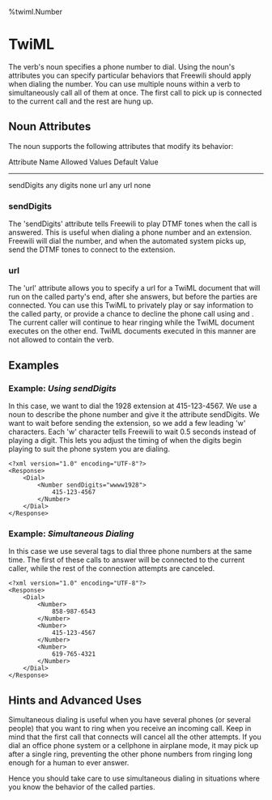 %twiml.Number

TwiML <Number>
=====================

The <Dial> verb's <Number> noun specifies a phone number to dial. Using the noun's attributes you can specify particular behaviors that Freewili should apply when dialing the number.
You can use multiple <Number> nouns within a <Dial> verb to simultaneously call all of them at once. The first call to pick up is connected to the current call and the rest are hung up.

Noun Attributes
---------------
The <Number> noun supports the following attributes that modify its behavior:

Attribute Name      Allowed Values      Default Value
--------------      --------------      -------------
sendDigits          any digits          none
url                 any url             none

### sendDigits ###
The 'sendDigits' attribute tells Freewili to play DTMF tones when the call is answered. This is useful when dialing a phone number and an extension. Freewili will dial the number, and when the automated system picks up, send the DTMF tones to connect to the extension.

### url ###
The 'url' attribute allows you to specify a url for a TwiML document that will run on the called party's end, after she answers, but before the parties are connected. You can use this TwiML to privately play or say information to the called party, or provide a chance to decline the phone call using <Gather> and <Hangup>. The current caller will continue to hear ringing while the TwiML document executes on the other end. TwiML documents executed in this manner are not allowed to contain the <Dial> verb.

Examples
---------

### Example: _Using sendDigits_ ###
In this case, we want to dial the 1928 extension at 415-123-4567. We use a <Number> noun to describe the phone number and give it the attribute sendDigits. We want to wait before sending the extension, so we add a few leading 'w' characters. Each 'w' character tells Freewili to wait 0.5 seconds instead of playing a digit. This lets you adjust the timing of when the digits begin playing to suit the phone system you are dialing.

~~~{ .xml }
<?xml version="1.0" encoding="UTF-8"?>
<Response>
    <Dial>
        <Number sendDigits="wwww1928">
            415-123-4567
        </Number>
    </Dial>
</Response>
~~~

### Example: _Simultaneous Dialing_ ###
In this case we use several <Number> tags to dial three phone numbers at the same time. The first of these calls to answer will be connected to the current caller, while the rest of the connection attempts are canceled.

~~~{ .xml }
<?xml version="1.0" encoding="UTF-8"?>
<Response>
    <Dial>
        <Number>
            858-987-6543
        </Number>
        <Number>
            415-123-4567
        </Number>
        <Number>
            619-765-4321
        </Number>
    </Dial>
</Response>
~~~

Hints and Advanced Uses
-----------------------

Simultaneous dialing is useful when you have several phones (or several people) that you want to ring when you receive an incoming call. Keep in mind that the first call that connects will cancel all the other attempts. If you dial an office phone system or a cellphone in airplane mode, it may pick up after a single ring, preventing the other phone numbers from ringing long enough for a human to ever answer.

Hence you should take care to use simultaneous dialing in situations where you know the behavior of the called parties.
